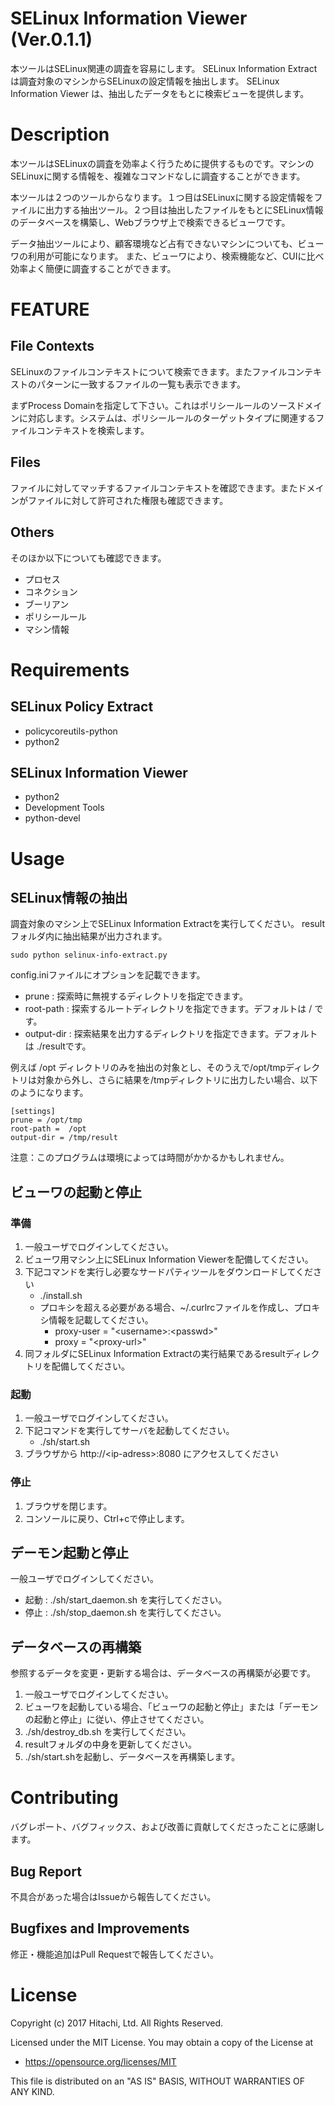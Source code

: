 SELinux Information Viewer (Ver.0.1.1)
===

本ツールはSELinux関連の調査を容易にします。
SELinux Information Extract は調査対象のマシンからSELinuxの設定情報を抽出します。
SELinux Information Viewer は、抽出したデータをもとに検索ビューを提供します。


# Description
本ツールはSELinuxの調査を効率よく行うために提供するものです。マシンのSELinuxに関する情報を、複雑なコマンドなしに調査することができます。

本ツールは２つのツールからなります。１つ目はSELinuxに関する設定情報をファイルに出力する抽出ツール。２つ目は抽出したファイルをもとにSELinux情報のデータベースを構築し、Webブラウザ上で検索できるビューワです。

データ抽出ツールにより、顧客環境など占有できないマシンについても、ビューワの利用が可能になります。
また、ビューワにより、検索機能など、CUIに比べ効率よく簡便に調査することができます。


# FEATURE
## File Contexts
SELinuxのファイルコンテキストについて検索できます。またファイルコンテキストのパターンに一致するファイルの一覧も表示できます。

まずProcess Domainを指定して下さい。これはポリシールールのソースドメインに対応します。システムは、ポリシールールのターゲットタイプに関連するファイルコンテキストを検索します。

## Files
ファイルに対してマッチするファイルコンテキストを確認できます。またドメインがファイルに対して許可された権限も確認できます。

## Others
そのほか以下についても確認できます。
* プロセス
* コネクション
* ブーリアン
* ポリシールール
* マシン情報

# Requirements
## SELinux Policy Extract
- policycoreutils-python
- python2

## SELinux Information Viewer
- python2
- Development Tools
- python-devel


# Usage
## SELinux情報の抽出
調査対象のマシン上でSELinux Information Extractを実行してください。
resultフォルダ内に抽出結果が出力されます。
```
sudo python selinux-info-extract.py
```

config.iniファイルにオプションを記載できます。
* prune : 探索時に無視するディレクトリを指定できます。
* root-path : 探索するルートディレクトリを指定できます。デフォルトは / です。
* output-dir : 探索結果を出力するディレクトリを指定できます。デフォルトは ./resultです。


例えば /opt ディレクトリのみを抽出の対象とし、そのうえで/opt/tmpディレクトリは対象から外し、さらに結果を/tmpディレクトリに出力したい場合、以下のようになります。
```
[settings]
prune = /opt/tmp
root-path =  /opt
output-dir = /tmp/result
```

注意：このプログラムは環境によっては時間がかかるかもしれません。

## ビューワの起動と停止
### 準備
1) 一般ユーザでログインしてください。
1) ビューワ用マシン上にSELinux Information Viewerを配備してください。
1) 下記コマンドを実行し必要なサードパティツールをダウンロードしてください
    * ./install.sh
    * プロキシを超える必要がある場合、~/.curlrcファイルを作成し、プロキシ情報を記載してください。
        * proxy-user = "&lt;username&gt;:&lt;passwd&gt;"
        * proxy = "&lt;proxy-url&gt;"
1) 同フォルダにSELinux Information Extractの実行結果であるresultディレクトリを配備してください。

### 起動
1) 一般ユーザでログインしてください。
1) 下記コマンドを実行してサーバを起動してください。
    * ./sh/start.sh
1) ブラウザから http://&lt;ip-adress&gt;:8080 にアクセスしてください

### 停止
1) ブラウザを閉じます。
1) コンソールに戻り、Ctrl+cで停止します。

## デーモン起動と停止
一般ユーザでログインしてください。
* 起動 : ./sh/start_daemon.sh を実行してください。
* 停止 : ./sh/stop_daemon.sh を実行してください。

## データベースの再構築
参照するデータを変更・更新する場合は、データベースの再構築が必要です。
1) 一般ユーザでログインしてください。
1) ビューワを起動している場合、「ビューワの起動と停止」または「デーモンの起動と停止」に従い、停止させてください。
1) ./sh/destroy_db.sh を実行してください。
1) resultフォルダの中身を更新してください。
1) ./sh/start.shを起動し、データベースを再構築します。

# Contributing
バグレポート、バグフィックス、および改善に貢献してくださったことに感謝します。
## Bug Report
不具合があった場合はIssueから報告してください。

## Bugfixes and Improvements
修正・機能追加はPull Requestで報告してください。


# License
Copyright (c) 2017 Hitachi, Ltd. All Rights Reserved.

Licensed under the MIT License.
You may obtain a copy of the License at

* https://opensource.org/licenses/MIT

This file is distributed on an "AS IS" BASIS,
WITHOUT WARRANTIES OF ANY KIND.

